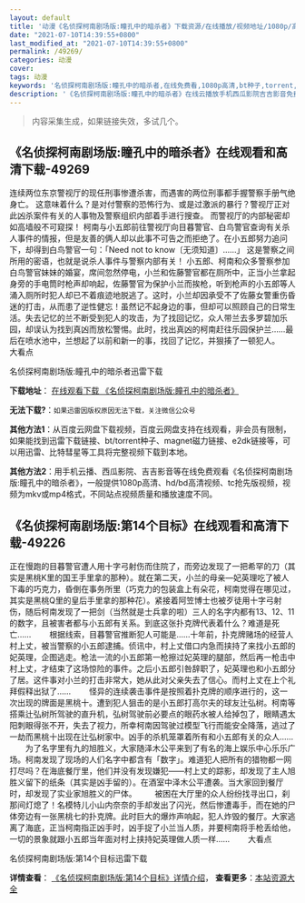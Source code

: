 ```yaml
---
layout: default
title: '动漫《名侦探柯南剧场版:瞳孔中的暗杀者》下载资源/在线播放/视频地址/1080p/高清/蓝光'
date: "2021-07-10T14:39:55+0800"
last_modified_at: "2021-07-10T14:39:55+0800"
permalink: /49269/
categories: 动漫
cover:
tags: 动漫
keywords: '名侦探柯南剧场版:瞳孔中的暗杀者,在线免费看,1080p高清,bt种子,torrent,百度云盘,magnet,磁力链,迅雷下载资源'
description: '《名侦探柯南剧场版:瞳孔中的暗杀者》在线云播放手机西瓜影院吉吉影音免费看，1080p高清bd/hd未删减完整版和tc抢先枪版，mkv/mp4格式，附带bt/torrent种子、magnet/磁力链、百度云盘、网盘资源迅雷下载链接'
---
```


>内容采集生成，如果链接失效，多试几个。


## 《名侦探柯南剧场版:瞳孔中的暗杀者》在线观看和高清下载-49269

连续两位东京警视厅的现任刑事惨遭杀害，而遇害的两位刑事都手握警察手册气绝身亡。 这意味着什么？是对付警察的恐怖行为、或是过激派的暴行？警视厅正对此凶杀案件有关的人事物及警察组织内部着手进行搜查。 而警视厅的内部秘密却如高墙般不可窥探！ 柯南与小五郎前往警视厅向目暮警官、白鸟警官查询有关杀人事件的情报，但是友善的俩人却以此事不可告之而拒绝了。在小五郎努力追问下，却得到白鸟警官一句：「Need not to know〔无须知道〕&hellip;…」 这是警察之间所用的密语，也就是说杀人事件与警察内部有关！ 小五郎、柯南和众多警察参加白鸟警官妹妹的婚宴，席间忽然停电，小兰和佐藤警官都在厕所中，正当小兰拿起身旁的手电筒时枪声却响起，佐藤警官为保护小兰而挨枪，听到枪声的小五郎等人涌入厕所时犯人却已不着痕迹地脱逃了。这时，小兰却因承受不了佐藤女警重伤昏迷的打击，从而患了逆性健忘！虽然记不起身边的事，但却可以照顾自己的日常生活。失去记忆的兰不断受到犯人的攻击，为了找回记忆，众人带兰去多罗碧加乐园，却误认为找到真凶而放松警惕。此时，找出真凶的柯南赶往乐园保护兰&hellip;…最后在喷水池中，兰想起了以前和新一的事，找回了记忆，并狠揍了一顿犯人。<br />大看点


名侦探柯南剧场版:瞳孔中的暗杀者迅雷下载

**下载地址**： [在线观看下载 《名侦探柯南剧场版:瞳孔中的暗杀者》](https://www.993dy.com//vod-detail-id-4336.html) 


**无法下载?**：`如果迅雷因版权原因无法下载，关注微信公众号 `

**其他方法1**：从百度云网盘下载视频，百度云网盘支持在线观看，非会员有限制，如果能找到迅雷下载链接、bt/torrent种子、magnet磁力链接、e2dk链接等，可以用迅雷、比特彗星等工具将完整视频下载到本地。

**其他方法2**：用手机云播、西瓜影院、吉吉影音等在线免费观看《名侦探柯南剧场版:瞳孔中的暗杀者》，一般提供1080p高清、hd/bd高清视频、tc抢先版视频，视频为mkv或mp4格式，不同站点视频质量和播放速度不同。


## 《名侦探柯南剧场版:第14个目标》在线观看和高清下载-49226

正在慢跑的目暮警官遭人用十字弓射伤而住院了，而旁边发现了一把希罕的刀（其实是黑桃K里的国王手里拿的那种）。就在第二天，小兰的母亲—妃英理吃了被人下毒的巧克力，昏倒在事务所里（巧克力的包装盒上有朵花，柯南觉得在哪见过，其实是黑桃Q里的皇后手里拿的那种花）。紧接着阿笠博士也被歹徒用十字弓射伤，随后柯南发现了一把剑（当然就是士兵拿的啦）三人的名字内都有13、12、11的数字，且被害者都与小五郎有关系。到底这张扑克牌代表着什么？难道是死亡&hellip;… 　　根据线索，目暮警官推断犯人可能是……十年前，扑克牌赌场的经营人村上丈，被当警察的小五郎逮捕。侦讯中，村上丈借口内急而挟持了来找小五郎的妃英理，企图逃走。枪法一流的小五郎第一枪擦过妃英理的腿部，然后再一枪击中村上丈，才结束了这场惊险的事件。之后小五郎引咎辞职了，妃英理也和小五郎分了居。这件事对小兰的打击非常大，她从此对父亲失去了信心。而村上丈在上个礼拜假释出狱了…… 　　怪异的连续袭击事件是按照着扑克牌的顺序进行的，这一次出现的牌面是黑桃十。遭到犯人狙击的是小五郎打高尔夫的球友辻弘树。柯南等搭乘辻弘树所驾驶的直升机，弘树驾驶前必要点的眼药水被人给掉包了，眼睛遇太阳刺眼得张不开，失去了视力，所幸柯南因驾驶过模型飞行而能安全降落，逃过了一劫而黑桃十出现在辻弘树家中。凶手的杀机笼罩着所有和小五郎有关的众人…… 　　为了名字里有九的旭胜义，大家随泽木公平来到了有名的海上娱乐中心乐乐广场。柯南发现了现场的人们名字中都含有「数字」。难道犯人把所有的猎物都一网打尽吗？在海底餐厅里，他们并没有发现嫌犯&mdash;—村上丈的踪影，却发现了主人旭胜义留下的纸条（其实是凶手留的）。在酒室中泽木公平遭袭。当大家回到餐厅时，却发现了实业家旭胜义的尸体。 　　被困在大厅里的众人纷纷找寻出口，刹那间灯熄了！名模特儿小山内奈奈的手却发出了闪光，然后惨遭毒手，而在她的尸体旁边有一张黑桃七的扑克牌。此时巨大的爆炸声响起，犯人炸毁的餐厅。大家逃离了海底，正当柯南指正凶手时，凶手捉了小兰当人质，并要柯南将手枪丢给他，一切的景象就跟小五郎当年面对村上挟持妃英理做人质一样&hellip;… 　　大看点


名侦探柯南剧场版:第14个目标迅雷下载

**详情查看**： [《名侦探柯南剧场版:第14个目标》详情介绍](/movie/49226/)， **查看更多**：[本站资源大全](/movie/t/all/)


